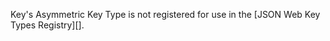 
Key's Asymmetric Key Type is not registered for use in the
[JSON Web Key Types Registry][].

<a id="ERR_CRYPTO_OPERATION_FAILED"></a>
